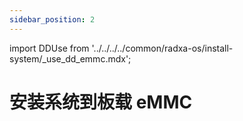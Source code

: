 ```yaml
---
sidebar_position: 2
---
```


import DDUse from '../../../../common/radxa-os/install-system/\_use_dd_emmc.mdx';

# 安装系统到板载 eMMC

<DDUse tag="emmc_board" />
